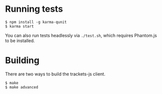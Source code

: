 # Running tests

    $ npm install -g karma-qunit
    $ karma start

You can also run tests headlessly via `./test.sh`, which requires
Phantom.js to be installed.

# Building

There are two ways to build the trackets-js client.

    $ make
    $ make advanced
